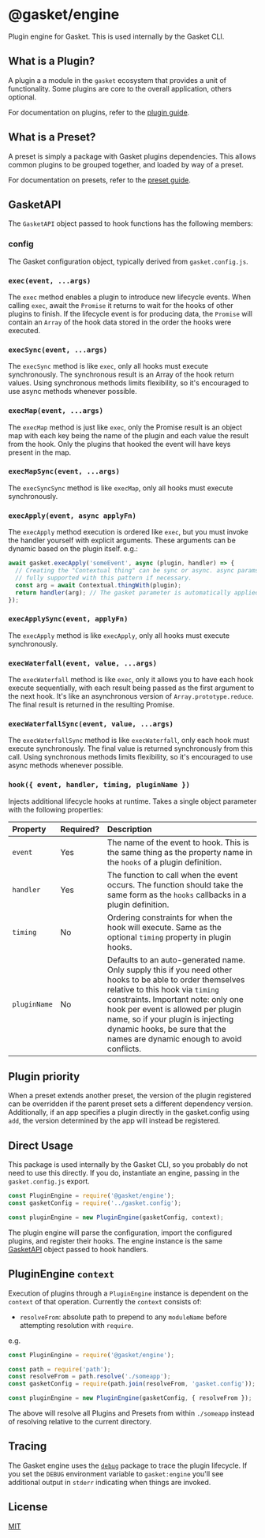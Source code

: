 # @gasket/engine

Plugin engine for Gasket. This is used internally by the Gasket CLI.

## What is a Plugin?

A plugin a a module in the `gasket` ecosystem that provides a unit of
functionality. Some plugins are core to the overall application, others
optional.

For documentation on plugins, refer to the [plugin guide].

## What is a Preset?

A preset is simply a package with Gasket plugins dependencies. This allows
common plugins to be grouped together, and loaded by way of a preset.

For documentation on presets, refer to the [preset guide].

## GasketAPI

The `GasketAPI` object passed to hook functions has the following members:

### config

The Gasket configuration object, typically derived from `gasket.config.js`.

### `exec(event, ...args)`

The `exec` method enables a plugin to introduce new lifecycle events. When
calling `exec`, await the `Promise` it returns to wait for the hooks of other
plugins to finish. If the lifecycle event is for producing data, the `Promise`
will contain an `Array` of the hook data stored in the order the hooks were
executed.

### `execSync(event, ...args)`

The `execSync` method is like `exec`, only all hooks must execute synchronously.
The synchronous result is an Array of the hook return values. Using synchronous
methods limits flexibility, so it's encouraged to use async methods whenever
possible.

### `execMap(event, ...args)`

The `execMap` method is just like `exec`, only the Promise result is an object
map with each key being the name of the plugin and each value the result from
the hook. Only the plugins that hooked the event will have keys present in the
map.

### `execMapSync(event, ...args)`

The `execSyncSync` method is like `execMap`, only all hooks must execute
synchronously.

### `execApply(event, async applyFn)`

The `execApply` method execution is ordered like `exec`, but you must invoke the
handler yourself with explicit arguments. These arguments can be dynamic based
on the plugin itself. e.g.:

```js
await gasket.execApply('someEvent', async (plugin, handler) => {
  // Creating the "Contextual thing" can be sync or async. async params are
  // fully supported with this pattern if necessary.
  const arg = await Contextual.thingWith(plugin);
  return handler(arg); // The gasket parameter is automatically applied
});
```

### `execApplySync(event, applyFn)`

The `execApply` method is like `execApply`, only all hooks must execute
synchronously.

### `execWaterfall(event, value, ...args)`

The `execWaterfall` method is like `exec`, only it allows you to have each hook
execute sequentially, with each result being passed as the first argument to the
next hook. It's like an asynchronous version of `Array.prototype.reduce`. The
final result is returned in the resulting Promise.

### `execWaterfallSync(event, value, ...args)`

The `execWaterfallSync` method is like `execWaterfall`, only each hook must
execute synchronously. The final value is returned synchronously from this call.
Using synchronous methods limits flexibility, so it's encouraged to use async
methods whenever possible.

### `hook({ event, handler, timing, pluginName })`

Injects additional lifecycle hooks at runtime. Takes a single object parameter
with the following properties:

| Property     | Required? | Description                                                                                                                                                                                                                                                                                                                                 |
|:-------------|:----------|:--------------------------------------------------------------------------------------------------------------------------------------------------------------------------------------------------------------------------------------------------------------------------------------------------------------------------------------------|
| `event`      | Yes       | The name of the event to hook. This is the same thing as the property name in the `hooks` of a plugin definition.                                                                                                                                                                                                                           |
| `handler`    | Yes       | The function to call when the event occurs. The function should take the same form as the `hooks` callbacks in a plugin definition.                                                                                                                                                                                                         |
| `timing`     | No        | Ordering constraints for when the hook will execute. Same as the optional `timing` property in plugin hooks.                                                                                                                                                                                                                                |
| `pluginName` | No        | Defaults to an auto-generated name. Only supply this if you need other hooks to be able to order themselves relative to this hook via `timing` constraints. Important note: only one hook per event is allowed per plugin name, so if your plugin is injecting dynamic hooks, be sure that the names are dynamic enough to avoid conflicts. |

## Plugin priority

When a preset extends another preset, the version of the plugin registered can
be overridden if the parent preset sets a different dependency version.
Additionally, if an app specifies a plugin directly in the gasket.config using
`add`, the version determined by the app will instead be registered.

## Direct Usage

This package is used internally by the Gasket CLI, so you probably do not need
to use this directly. If you do, instantiate an engine, passing in the
`gasket.config.js` export.

```js
const PluginEngine = require('@gasket/engine');
const gasketConfig = require('../gasket.config');

const pluginEngine = new PluginEngine(gasketConfig, context);
```

The plugin engine will parse the configuration, import the configured plugins,
and register their hooks. The engine instance is the same
[GasketAPI](#gasketapi) object passed to hook handlers.

## PluginEngine `context`

Execution of plugins through a `PluginEngine` instance is dependent on the
`context` of that operation. Currently the `context` consists of:

- `resolveFrom`: absolute path to prepend to any `moduleName` before attempting
  resolution with `require`.

e.g.

```js
const PluginEngine = require('@gasket/engine');

const path = require('path');
const resolveFrom = path.resolve('./someapp');
const gasketConfig = require(path.join(resolveFrom, 'gasket.config'));

const pluginEngine = new PluginEngine(gasketConfig, { resolveFrom });
```

The above will resolve all Plugins and Presets from within `./someapp` instead
of resolving relative to the current directory.

## Tracing

The Gasket engine uses the [`debug`](https://www.npmjs.com/package/debug) package to trace the plugin lifecycle. If you set the `DEBUG` environment variable to `gasket:engine` you'll see additional output in `stderr` indicating when things are invoked.

## License

[MIT](./LICENSE.md)

<!-- LINKS -->

[preset guide]: /packages/gasket-cli/docs/presets.md
[plugin guide]: /packages/gasket-cli/docs/plugins.md
